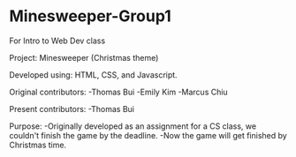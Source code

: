 # Minesweeper-Group1
For Intro to Web Dev class

Project: Minesweeper (Christmas theme)

Developed using: HTML, CSS, and Javascript.

Original contributors:
-Thomas Bui
-Emily Kim
-Marcus Chiu

Present contributors:
-Thomas Bui

Purpose:
-Originally developed as an assignment for a CS class, we couldn't finish the game by the deadline.
-Now the game will get finished by Christmas time.
